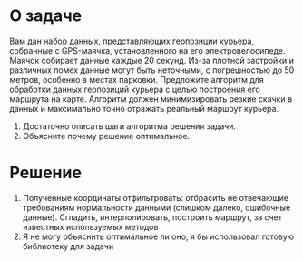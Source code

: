 # О задаче
Вам дан набор данных, представляющих геопозиции курьера, собранные с GPS-маячка, установленного на его электровелосипеде.
Маячок собирает данные каждые 20 секунд. Из-за плотной застройки и различных помех данные могут быть
неточными, с погрешностью до 50 метров, особенно в местах парковки.
Предложите алгоритм для обработки данных геопозиций курьера с целью построения его маршрута на карте.
Алгоритм должен минимизировать резкие скачки в данных и максимально точно отражать реальный маршрут курьера.
1. Достаточно описать шаги алгоритма решения задачи.
2. Объясните почему решение оптимальное. 

# Решение
1. Полученные координаты отфильтровать: отбрасить не отвечающие требованиям нормальности данными
(слишком далеко, ошибочные данные). Сгладить, интерполировать, построить маршрут, за счет известных используемых
методов
2. Я не могу объяснить оптимальное ли оно, я бы использовал готовую библиотеку для задачи